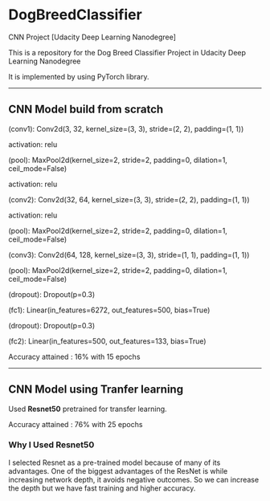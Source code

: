 # DogBreedClassifier
CNN Project [Udacity Deep Learning Nanodegree]

This is a repository for the Dog Breed Classifier Project in Udacity Deep Learning Nanodegree

It is implemented by using PyTorch library.

-------------------------------------------------------------------------------------------------------------------------------------------


## CNN Model build from scratch
(conv1): Conv2d(3, 32, kernel_size=(3, 3), stride=(2, 2), padding=(1, 1))

activation: relu

(pool): MaxPool2d(kernel_size=2, stride=2, padding=0, dilation=1, ceil_mode=False)

activation: relu

(conv2): Conv2d(32, 64, kernel_size=(3, 3), stride=(2, 2), padding=(1, 1))

activation: relu

(pool): MaxPool2d(kernel_size=2, stride=2, padding=0, dilation=1, ceil_mode=False)

(conv3): Conv2d(64, 128, kernel_size=(3, 3), stride=(1, 1), padding=(1, 1))

(pool): MaxPool2d(kernel_size=2, stride=2, padding=0, dilation=1, ceil_mode=False)

(dropout): Dropout(p=0.3)

(fc1): Linear(in_features=6272, out_features=500, bias=True)

(dropout): Dropout(p=0.3)

(fc2): Linear(in_features=500, out_features=133, bias=True)

Accuracy attained : 16% with 15 epochs

----------------------------------------------------------------------------------------------------------------------------------------

## CNN Model using Tranfer learning
Used **Resnet50** pretrained for transfer learning.

Accuracy attained : 76% with 25 epochs

### Why I Used Resnet50 

I selected Resnet as a pre-trained model because of many of its advantages. One of the biggest advantages of the ResNet is while
increasing network depth, it avoids negative outcomes. So we can increase the depth but we have fast training and higher accuracy.
